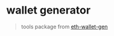 # wallet generator

> tools package from [eth-wallet-gen](https://github.com/Planxnx/eth-wallet-gen)
